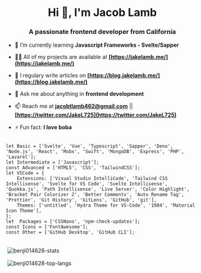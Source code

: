 <h1 align="center">Hi 👋, I'm Jacob Lamb</h1>
<h3 align="center">A passionate frontend developer from California</h3>

- 🌱 I’m currently learning **Javascript Frameworks - Svelte/Sapper**

- 👨‍💻 All of my projects are available at **[https://jakelamb.me/](https://jakelamb.me/)**

- 📝 I regulary write articles on **[https://blog.jakelamb.me/](https://blog.jakelamb.me/)**

- 💬 Ask me about anything in  **frontend development**

- 📫 Reach me at **[jacobtlamb462@gmail.com](emailto:jacobtlamb462@gmail.com)** || **[https://twitter.com/JakeL725](https://twitter.com/JakeL725)**

- ⚡ Fun fact: **I love boba**

<pre>
<code>
let Basic = ['Svelte', 'Vue', 'Typescript', 'Sapper', 'Deno', 'Node.js', 'React', 'Mobx', 'Swift', 'MongoDB', 'Express', 'PHP', 'Lavarel'];
let Intermediate = ['Javascript'];
const Advanced = ['HTML5', 'CSS', 'TailwindCSS'];
let VSCode = {
	Extensions: ['Visual Studio IntelliCode', 'Tailwind CSS Intellisense', 'Svelte for VS Code', 'Svelte Intellisense', 'Quokka.js', 'Path Intellisense', 'Live Server', 'Color Highlight', 'Bracket Pair Colorizer 2', 'Better Comments', 'Auto Rename Tag', 'Prettier', 'Git History', 'GitLens', 'GitHub', 'git'],
	Themes: ['untitled', 'Hydra Theme for VS-Code', '1984', 'Material Icon Theme'],
};
let  Packages = ['CSSNano', 'npm-check-updates'];
const Icons = ['FontAwesome'];
const Other = ['GitHub Desktop', 'GitHub CLI'];
</code>
</pre>

<p>&nbsp;<img align="center" src="https://github-readme-stats.vercel.app/api?username=benji014628&show_icons=true" alt="benji014628-stats" /></p>
<p>&nbsp;<img align="center" src="https://github-readme-stats.vercel.app/api/top-langs/?username=benji014628" alt="benji014628-top-langs" /></p>
